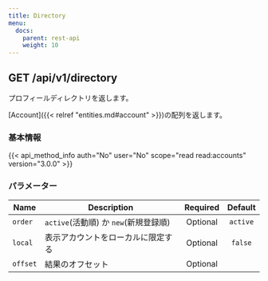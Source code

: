 ```yaml
---
title: Directory
menu:
  docs:
    parent: rest-api
    weight: 10
---
```


## GET /api/v1/directory

プロフィールディレクトリを返します。

[Account]({{< relref "entities.md#account" >}})の配列を返します。

### 基本情報

{{< api_method_info auth="No" user="No" scope="read read:accounts" version="3.0.0" >}}

### パラメーター

|Name|Description|Required|Default|
|----|-----------|:------:|:-----:|
| `order` | `active`(活動順) か `new`(新規登録順) | Optional | `active` |
| `local` | 表示アカウントをローカルに限定する | Optional | `false` |
| `offset` | 結果のオフセット | Optional ||